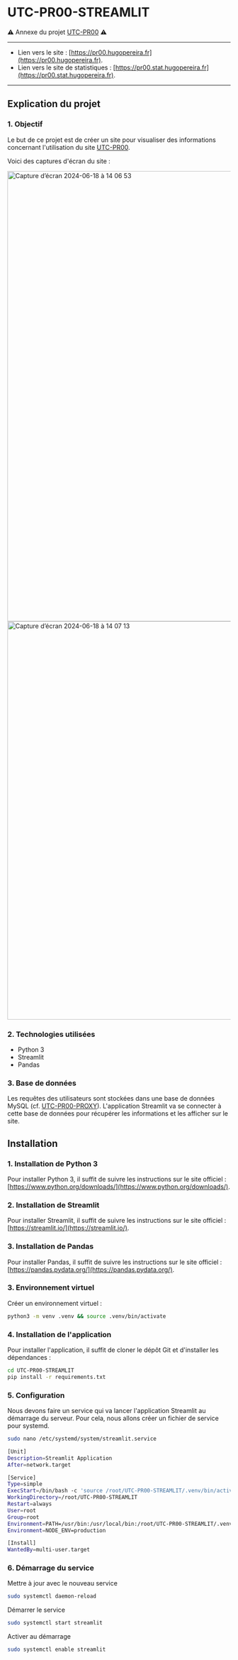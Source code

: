 # UTC-PR00-STREAMLIT
⚠️ Annexe du projet [UTC-PR00](https://github.com/tigrou23/UTC-PR00) ⚠️
___
- Lien vers le site : [https://pr00.hugopereira.fr](https://pr00.hugopereira.fr).
- Lien vers le site de statistiques : [https://pr00.stat.hugopereira.fr](https://pr00.stat.hugopereira.fr).
___

## Explication du projet

### 1. Objectif 

Le but de ce projet est de créer un site pour visualiser des informations concernant l'utilisation du site [UTC-PR00](https://pr00.hugopereira.fr).

Voici des captures d'écran du site :

<img width="1015" alt="Capture d’écran 2024-06-18 à 14 06 53" src="https://github.com/tigrou23/UTC-PR00-STREAMLIT/assets/54220880/41498687-687b-4d3a-b597-5b336962b3a2">
<img width="898" alt="Capture d’écran 2024-06-18 à 14 07 13" src="https://github.com/tigrou23/UTC-PR00-STREAMLIT/assets/54220880/8a102b57-4815-4d77-9c2f-f5ba45508544">

### 2. Technologies utilisées

- Python 3
- Streamlit
- Pandas

### 3. Base de données

Les requêtes des utilisateurs sont stockées dans une base de données MySQL (cf. [UTC-PR00-PROXY](https://https://github.com/tigrou23/UTC-PR00-PROXY)). L'application Streamlit va se connecter à cette base de données pour récupérer les informations et les afficher sur le site.

## Installation

### 1. Installation de Python 3

Pour installer Python 3, il suffit de suivre les instructions sur le site officiel : [https://www.python.org/downloads/](https://www.python.org/downloads/).

### 2. Installation de Streamlit

Pour installer Streamlit, il suffit de suivre les instructions sur le site officiel : [https://streamlit.io/](https://streamlit.io/).

### 3. Installation de Pandas

Pour installer Pandas, il suffit de suivre les instructions sur le site officiel : [https://pandas.pydata.org/](https://pandas.pydata.org/).

### 3. Environnement virtuel

Créer un environnement virtuel : 

```bash
python3 -m venv .venv && source .venv/bin/activate
```

### 4. Installation de l'application

Pour installer l'application, il suffit de cloner le dépôt Git et d'installer les dépendances :

```bash
cd UTC-PR00-STREAMLIT
pip install -r requirements.txt

```

### 5. Configuration

Nous devons faire un service qui va lancer l'application Streamlit au démarrage du serveur. Pour cela, nous allons créer un fichier de service pour systemd.

```bash
sudo nano /etc/systemd/system/streamlit.service
```

```bash
[Unit]
Description=Streamlit Application
After=network.target

[Service]
Type=simple
ExecStart=/bin/bash -c 'source /root/UTC-PR00-STREAMLIT/.venv/bin/activate && exec streamlit run /root/UTC-PR00-STREAMLIT/main.py'
WorkingDirectory=/root/UTC-PR00-STREAMLIT
Restart=always
User=root
Group=root
Environment=PATH=/usr/bin:/usr/local/bin:/root/UTC-PR00-STREAMLIT/.venv/bin
Environment=NODE_ENV=production

[Install]
WantedBy=multi-user.target

```

### 6. Démarrage du service

Mettre à jour avec le nouveau service

```bash
sudo systemctl daemon-reload
```

Démarrer le service

```bash
sudo systemctl start streamlit
```

Activer au démarrage

```bash
sudo systemctl enable streamlit
```
